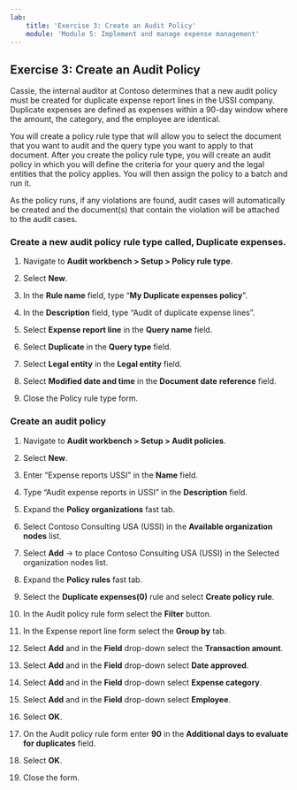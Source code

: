 ```yaml
---
lab:
    title: 'Exercise 3: Create an Audit Policy'
    module: 'Module 5: Implement and manage expense management'
---
```


## Exercise 3: Create an Audit Policy

Cassie, the internal auditor at Contoso determines that a new audit policy must be created for duplicate expense report lines in the USSI company. Duplicate expenses are defined as expenses within a 90-day window where the amount, the category, and the employee are identical.

You will create a policy rule type that will allow you to select the document that you want to audit and the query type you want to apply to that document. After you create the policy rule type, you will create an audit policy in which you will define the criteria for your query and the legal entities that the policy applies. You will then assign the policy to a batch and run it. 

As the policy runs, if any violations are found, audit cases will automatically be created and the document(s) that contain the violation will be attached to the audit cases.

### Create a new audit policy rule type called, Duplicate expenses.

1. Navigate to **Audit workbench &gt; Setup &gt; Policy rule type**.

2. Select **New**.

3. In the **Rule name** field, type “**My Duplicate expenses policy**”.

4. In the **Description** field, type “Audit of duplicate expense lines”.

5. Select **Expense report line** in the **Query name** field.

6. Select **Duplicate** in the **Query type** field.

7. Select **Legal entity** in the **Legal entity** field.

8. Select **Modified date and time** in the **Document date** **reference** field.

9. Close the Policy rule type form.

### Create an audit policy

1. Navigate to **Audit workbench &gt; Setup &gt; Audit policies**.

2. Select **New**.

3. Enter “Expense reports USSI” in the **Name** field.

4. Type “Audit expense reports in USSI” in the **Description** field.

5. Expand the **Policy organizations** fast tab.

6. Select Contoso Consulting USA (USSI) in the **Available organization nodes** list.

7. Select **Add** &#8594; to place Contoso Consulting USA (USSI) in the Selected organization nodes list.

8. Expand the **Policy rules** fast tab.

9. Select the **Duplicate expenses(0)** rule and select **Create policy rule**.

10. In the Audit policy rule form select the **Filter** button.

11. In the Expense report line form select the **Group by** tab.

12. Select **Add** and in the **Field** drop-down select the **Transaction amount**.

13. Select **Add** and in the **Field** drop-down select **Date approved**.

14. Select **Add** and in the **Field** drop-down select **Expense category**.

15. Select **Add** and in the **Field** drop-down select **Employee**.

16. Select **OK**.

17. On the Audit policy rule form enter **90** in the **Additional days to evaluate for duplicates** field.

18. Select **OK**.

19. Close the form.

 
